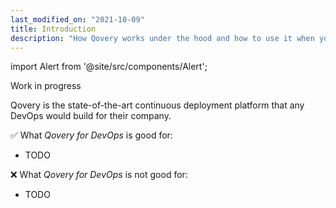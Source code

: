```yaml
---
last_modified_on: "2021-10-09"
title: Introduction
description: "How Qovery works under the hood and how to use it when you are a DevOps "
---
```


import Alert from '@site/src/components/Alert';

<Alert type="warning">

Work in progress

</Alert>

Qovery is the state-of-the-art continuous deployment platform that any DevOps would build for their company.

✅ What *Qovery for DevOps* is good for:
- TODO

❌ What *Qovery for DevOps* is not good for:
- TODO



